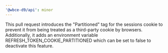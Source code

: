```yaml
---
'@wbce-d9/api': minor
---
```


This pull request introduces the "Partitioned" tag for the sessions cookie to prevent it from being treated as a
third-party cookie by browsers. Additionally, it adds an environment variable REFRESH_TOKEN_COOKIE_PARTITIONED which can
be set to false to deactivate this feature.
